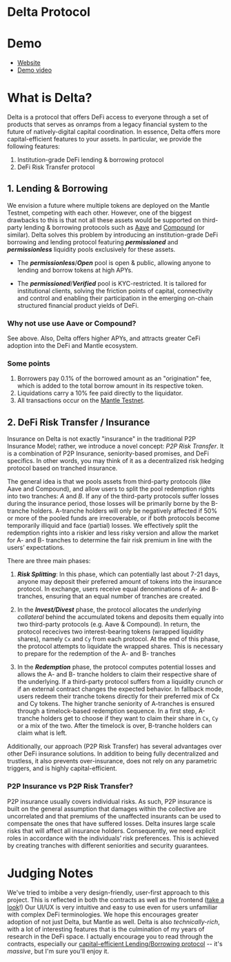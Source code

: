 # Delta Protocol

# Demo

* [Website](https://delta-mantle.vercel.app)
* [Demo video](https://youtu.be/0mOL3g_dAUA)


# What is Delta?

Delta is a protocol that offers DeFi access to everyone through a set of products that serves as onramps from a legacy financial system to the future of natively-digital capital coordination. In essence, Delta offers more capital-efficient features to your assets. In particular, we provide the following features: 

1. Institution-grade DeFi lending & borrowing protocol
2. DeFi Risk Transfer protocol


## 1. Lending & Borrowing

We envision a future where multiple tokens are deployed on the Mantle Testnet, competing with each other. However, one of the biggest drawbacks to this is that not all these assets would be supported on third-party lending & borrowing protocols such as [Aave](https://aave.com/) and [Compound](https://compound.finance/) (or similar). Delta solves this problem by introducing an institution-grade DeFi borrowing and lending protocol featuring ***permissioned*** and ***permissionless*** liquidity pools exclusively for these assets.

* The ***permissionless***/***Open*** pool is open & public, allowing anyone to lending and borrow tokens at high APYs.

* The ***permissioned***/***Verified*** pool is KYC-restricted. It is tailored for institutional clients, solving the friction points of capital, connectivity and control and enabling their participation in the emerging on-chain structured financial product yields of DeFi.


### Why not use use Aave or Compound? 

See above. Also, Delta offers higher APYs, and attracts greater CeFi adoption into the DeFi and Mantle ecosystem.


### Some points

1. Borrowers pay 0.1% of the borrowed amount as an "origination" fee, which is added to the total borrow amount in its respective token.
2. Liquidations carry a 10% fee paid directly to the liquidator.
3. All transactions occur on the [Mantle Testnet](https://explorer.testnet.mantle.xyz/).


## 2. DeFi Risk Transfer / Insurance


Insurance on Delta is not exactly "insurance" in the traditional P2P Insurance Model; rather, we introduce a novel concept: *P2P Risk Transfer*. It is a combination of P2P Insurance, seniority-based promises, and DeFi specifics. In other words, you may think of it as a decentralized risk hedging protocol based on tranched insurance. 

The general idea is that we pools assets from third-party protocols (like Aave and Compound), and allow users to split the pool redemption rights into two tranches: *A* and *B*. If any of the third-party protocols suffer losses during the insurance period, those losses will be primarily borne by the B-tranche holders. A-tranche holders will only be negatively affected if 50% or more of the pooled funds are irrecoverable, or if both protocols become temporarily illiquid and face (partial) losses. We effectively split the redemption rights into a riskier and less risky version and allow the market for A- and B- tranches to determine the fair risk premium in line with the users’ expectations.


There are three main phases:

1. ***Risk Splitting***: In this phase, which can potentially last about 7-21 days, anyone may deposit their preferred amount of tokens into the insurance protocol. In exchange, users receive equal denominations of A- and B- tranches, ensuring that an equal number of tranches are created. 

2. In the ***Invest/Divest*** phase, the protocol allocates the *underlying collateral* behind the accumulated tokens and deposits them equally into two third-party protocols (e.g. Aave & Compound). In return, the protocol rececives two interest-bearing tokens (wrapped liquidity shares), namely `Cx` and `Cy` from each protocol. At the end of this phase, the protocol attempts to liquidate the wrapped shares. This is necessary to prepare for the redemption of the A- and B- tranches

3. In the ***Redemption*** phase, the protocol computes potential losses and allows the A- and B- tranche holders to claim their respective share of the underlying. If a third-party protocol suffers from a liquidity crunch or if an external contract changes the expected behavior. In fallback mode, users redeem their tranche tokens directly for their preferred mix of Cx and Cy tokens. The higher tranche seniority of A-tranches is ensured through a timelock-based redemption sequence. In a first step, A-tranche holders get to choose if they want to claim their share in `Cx`, `Cy` or a mix of the two. After the timelock is over, B-tranche holders can claim what is left.


Additionally, our approach (P2P Risk Transfer) has several advantages over other DeFi insurance solutions. In addition to being fully decentralized and trustless, it also prevents over-insurance, does not rely on any parametric triggers, and is highly capital-efficient.


### P2P Insurance vs P2P Risk Transfer?

P2P insurance usually covers individual risks. As such, P2P insurance is built on the general assumption that damages within the collective are uncorrelated and that premiums of the unaffected insurants can be used to compensate the ones that have suffered losses. Delta insures large scale risks that will affect all insurance holders. Consequently, we need explicit roles in accordance with the individuals’ risk preferences. This is achieved by creating tranches with different seniorities and security guarantees. 


# Judging Notes

We've tried to imbibe a very design-friendly, user-first approach to this project. This is reflected in both the contracts as well as the frontend ([take a look](https://delta-mantle.vercel.app/)!) Our UI/UX is very intuitive and easy to use even for users unfamiliar with complex DeFi terminologies. We hope this encourages greater adoption of not just Delta, but Mantle as well. Delta is also *technically-rich*, with a lot of interesting features that is the culmination of my years of research in the DeFi space. I actually encourage you to read through the contracts, especially our [capital-efficient Lending/Borrowing protocol](https://github.com/lugadaug/delta-mantle/blob/dev/contracts/contracts/DeltaOpen.sol) -- it's *massive*, but I'm sure you'll enjoy it.